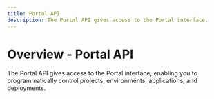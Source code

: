 ```yaml
---
title: Portal API
description: The Portal API gives access to the Portal interface.
---
```


# Overview - Portal API

The Portal API gives access to the Portal interface, enabling you to programmatically control projects, environments, applications, and deployments.

